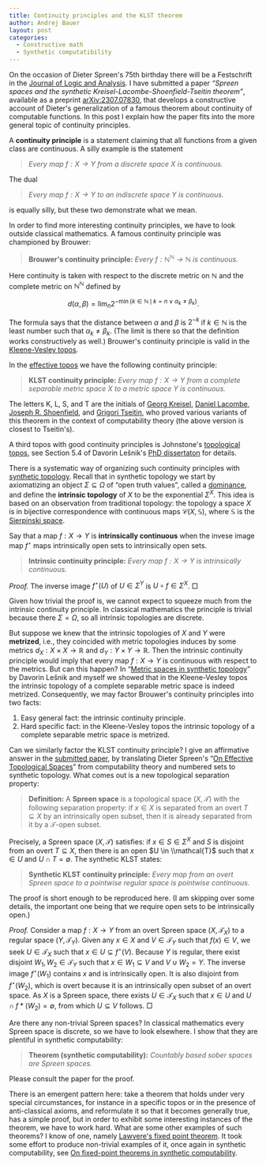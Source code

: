 ```yaml
---
title: Continuity principles and the KLST theorem
author: Andrej Bauer
layout: post
categories:
  - Constructive math
  - Synthetic computatibility
---
```


On the occasion of Dieter Spreen's 75th birthday there will be a Festschrift in the [Journal of Logic and Analysis](http://logicandanalysis.org/index.php/jla). I have submitted a paper *“Spreen spaces and the synthetic Kreisel-Lacombe-Shoenfield-Tseitin theorem”*, available as a preprint [arXiv:2307.07830](https://arxiv.org/abs/2307.07830),  that develops a constructive account of Dieter's generalization of a famous theorem about continuity of computable functions. In this post I explain how the paper fits into the more general topic of continuity principles.

<!--more-->

A **continuity principle** is a statement claiming that all functions from a given class are continuous. A silly example is the statement

> *Every map $f : X \to Y$ from a discrete space $X$ is continuous.*

The dual

> *Every map $f : X \to Y$ to an indiscrete space $Y$ is continuous.*

is equally silly, but these two demonstrate what we mean.

In order to find more interesting continuity principles, we have to look outside classical mathematics.
A famous continuity principle was championed by Brouwer:

> **Brouwer's continuity principle:** *Every $f : \mathbb{N}^\mathbb{N}\to \mathbb{N}$ is continuous.*

Here continuity is taken with respect to the discrete metric on $\mathbb{N}$ and the complete metric on $\mathbb{N}^\mathbb{N}$ defined by

$$\textstyle d(\alpha, \beta) = \lim_n 2^{-\min \lbrace k \in \mathbb{N} \,\mid\, k = n \lor \alpha_k \neq \beta_k\rbrace}.$$

The formula says that the distance between $\alpha$ and $\beta$ is $2^{-k}$ if $k \in \mathbb{N}$ is the least number such that $\alpha_k \neq \beta_k$. (The limit is there so that the definition works constructively as well.) Brouwer's continuity principle is valid in the [Kleene-Vesley topos](https://ncatlab.org/nlab/show/function+realizability).

In the [effective topos](https://ncatlab.org/nlab/show/effective+topos) we have the following continuity principle:

> **KLST continuity principle:** *Every map $f : X \to Y$ from a complete separable metric space $X$ to a metric space
> $Y$ is continuous.*

The letters K, L, S, and T are the initials of
[Georg Kreisel](https://en.wikipedia.org/wiki/Georg_Kreisel),
[Daniel Lacombe](https://mathgenealogy.org/id.php?id=290439),
[Joseph R. Shoenfield](https://en.wikipedia.org/wiki/Joseph_R._Shoenfield), and
[Grigori Tseitin](https://en.wikipedia.org/wiki/Grigori_Tseitin),
who proved various variants of this theorem in the context of computability theory (the above version is closest to Tseitin's).

A third topos with good continuity principles is Johnstone's [topological topos](https://doi.org/10.1112/plms/s3-38.2.237), see Section 5.4 of Davorin Lešnik's [PhD dissertaton](https://arxiv.org/abs/2104.10399) for details.

There is a systematic way of organizing such continuity principles with [synthetic topology](https://ncatlab.org/nlab/show/synthetic+topology). Recall that in synthetic topology we start by axiomatizing an object $\Sigma \subseteq \Omega$ of “open truth values”, called a [dominance](https://ncatlab.org/nlab/show/dominance), and define the **intrinsic topology** of $X$ to be the exponential $\Sigma^X$. This idea is based on an observation from traditional topology: the topology a space $X$ is in bijective correspondence with continuous maps $\mathcal{C}(X, \mathbb{S})$, where $\mathbb{S}$ is the [Sierpinski space](https://en.wikipedia.org/wiki/Sierpiński_space).

Say that a map $f : X \to Y$ is **intrinsically continuous** when the invese image map $f^\star$ maps intrinsically open sets to intrinsically open sets.

> **Intrinsic continuity principle:** *Every map $f : X \to Y$ is intrinsically continuous.*

*Proof.* The inverse image $f^\star(U)$ of $U \in \Sigma^Y$ is $U \circ f \in \Sigma^X$. □

Given how trivial the proof is, we cannot expect to squeeze much from the intrinsic continuity principle. In classical mathematics the principle is trivial because there $\Sigma = \Omega$, so all intrinsic topologies are discrete.

But suppose we knew that the intrinsic topologies of $X$ and $Y$ were **metrized**, i.e., they coincided with metric topologies induces by some metrics $d_X : X \times X \to \mathbb{R}$ and $d_Y : Y \times Y \to \mathbb{R}$. Then the intrinsic continuity principle would imply that every map $f : X \to Y$ is continuous  with respect to the metrics. But can this happen? In “[Metric spaces in synthetic topology](https://doi.org/10.1016/j.apal.2011.06.017)” by Davorin Lešnik and myself we showed that in the Kleene-Vesley topos the intrinsic topology of a complete separable metric space is indeed metrized. Consequently, we may factor Brouwer's continuity principles into two facts:

1. Easy general fact: the intrinsic continuity principle.
2. Hard specific fact: in the Kleene-Vesley topos the intrinsic topology of a complete separable metric space is metrized.

Can we similarly factor the KLST continuity principle? I give an affirmative answer in the [submitted
paper](https://arxiv.org/abs/2307.07830), by translating Dieter Spreen's “[On Effective Topological
Spaces](https://doi.org/10.2307/2586596)” from computability theory and numbered sets to synthetic topology. What comes
out is a new topological separation property:

> **Definition:** A **Spreen space** is a topological space $(X, \mathcal{T})$ with the following separation property:
> if $x \in X$ is separated from an overt $T \subseteq X$ by an intrinsically open subset, then it is already separated
> from it by a $\mathcal{T}$-open subset.

Precisely, a Spreen space $(X, \mathcal{T})$ satisfies: if $x \in S \in \Sigma^X$ and $S$ is disjoint from an overt $T \subseteq X$, then there is an open $U \in \\mathcal{T}$ such that $x \in U$ and $U \cap T = \emptyset$. The synthetic KLST states:

> **Synthetic KLST continuity principle:** *Every map from an overt Spreen space to a pointwise regular space is pointwise continuous.*

The proof is short enough to be reproduced here. (I am skipping over some details, the important one being that we require
open sets to be intrinsically open.)

*Proof.* Consider a map $f : X \to Y$ from an overt Spreen space $(X, \mathcal{T}_X)$ to a regular space $(Y, \mathcal{T}_Y)$. Given any $x \in X$ and $V \in \mathcal{T}_Y$ such that $f(x) \in V$, we seek $U \in \mathcal{T}_X$ such that $x \in U \subseteq f^\star(V)$. Because $Y$ is regular, there exist disjoint $W_1, W_2 \in \mathcal{T}_Y$ such that $x \in W_1 \subseteq V$ and $V \cup W_2 = Y$. The inverse image $f^\star(W_1)$ contains $x$ and is intrinsically open. It is also disjoint from $f^\star(W_2)$, which is overt because it is an intrinsically open subset of an overt space. As $X$ is a Spreen space, there exists $U \in \mathcal{T}_X$ such that $x \in U$ and $U \cap f{*}(W_2) = \emptyset$, from which $U \subseteq V$ follows. □

Are there any non-trivial Spreen spaces? In classical mathematics every Spreen space is discrete, so we have to look elsewhere. I show that they are plentiful in synthetic computability:

> **Theorem (synthetic computability):** *Countably based sober spaces are Spreen spaces.*

Please consult the paper for the proof.

There is an emergent pattern here: take a theorem that holds under very special circumstances, for instance in a specific topos or in the presence of anti-classical axioms, and reformulate it so that it becomes generally true, has a simple proof, but in order to exhibit some interesting instances of the theorem, we have to work hard. What are some other examples of such theorems? I know of one, namely [Lawvere's fixed point theorem](https://ncatlab.org/nlab/show/Lawvere%27s+fixed+point+theorem). It took some effort to produce non-trivial examples of it, once again in synthetic computability, see [On fixed-point theorems in synthetic computability](https://math.andrej.com/2019/11/07/on-fixed-point-theorems-in-synthetic-computability/).
